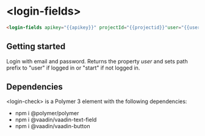# &lt;login-fields&gt;

```html
<login-fields apikey="{{apikey}}" projectId="{{projectid}}"user="{{user}}"></login-fields>
```

## Getting started 

Login with email and password. Returns the property *user* and sets path prefix to "user" if logged in or "start" if not logged in.

## Dependencies

&lt;login-check&gt; is a Polymer 3 element with the following dependencies: 
- npm i @polymer/polymer
- npm i @vaadin/vaadin-text-field
- npm i @vaadin/vaadin-button